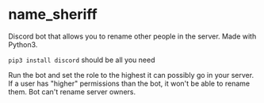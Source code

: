 # name_sheriff
Discord bot that allows you to rename other people in the server. Made with Python3.

`pip3 install discord` should be all you need

Run the bot and set the role to the highest it can possibly go in your server. If a user has "higher" permissions than the bot, it won't be able to rename them. Bot can't rename server owners.
